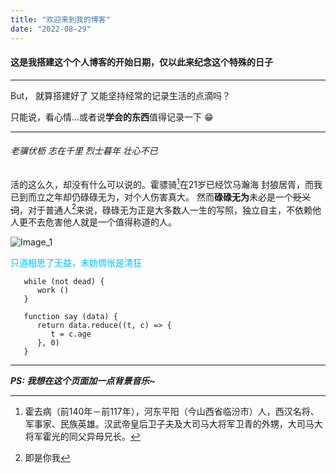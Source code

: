 ```yaml
---
title: "欢迎来到我的博客"
date: "2022-08-29"
---
```


#### 这是我搭建这个个人博客的开始日期，仅以此来纪念这个特殊的日子

---

But， 就算搭建好了 又能坚持经常的记录生活的点滴吗？

只能说，看心情...或者说**学会的东西**值得记录一下 😁

---

###### 老骥伏枥 志在千里 烈士暮年 壮心不已

活的这么久，却没有什么可以说的。霍骠骑[^霍骠骑]在21岁已经饮马瀚海 封狼居胥，而我已到而立之年却仍碌碌无为，对个人伤害真大。
然而**碌碌无为**未必是一个~~贬义词~~，对于普通人[^普通人]来说，碌碌无为正是大多数人一生的写照，独立自主，不依赖他人更不去危害他人就是一个值得称道的人。


![Image_1](https://s-bj-4351-lyra.oss.dogecdn.com/wallhaven-l3oevq.jpg)

<font color="deepskyblue">只道相思了无益，未妨惆怅是清狂</font>

```
   while (not dead) {
      work ()
   }

   function say (data) {
      return data.reduce((t, c) => {
         t = c.age
      }, 0)
   }
```

---

***PS: 我想在这个页面加一点背景音乐~***

[^霍骠骑]: 霍去病（前140年－前117年），河东平阳（今山西省临汾市）人，西汉名将、军事家、民族英雄。汉武帝皇后卫子夫及大司马大将军卫青的外甥，大司马大将军霍光的同父异母兄长。

[^普通人]: 即是你我
